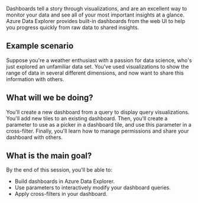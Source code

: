 Dashboards tell a story through visualizations, and are an excellent way to monitor your data and see all of your most important insights at a glance. Azure Data Explorer provides built-in dashboards from the web UI to help you progress quickly from raw data to shared insights.

## Example scenario

Suppose you're a weather enthusiast with a passion for data science, who's just explored an unfamiliar data set. You've used visualizations to show the range of data in several different dimensions, and now want to share this information with others.

## What will we be doing?

You'll create a new dashboard from a query to display query visualizations. You'll add new tiles to an existing dashboard. Then, you'll create a parameter to use as a picker in a dashboard tile, and use this parameter in a cross-filter. Finally, you'll learn how to manage permissions and share your dashboard with others.

## What is the main goal?

By the end of this session, you'll be able to:

* Build dashboards in Azure Data Explorer. 
* Use parameters to interactively modify your dashboard queries.
* Apply cross-filters in your dashboard.
